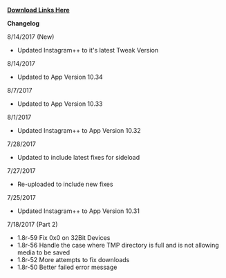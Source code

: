 **[Download Links Here](https://github.com/JMccormick264/InstagramPP/releases)**


**Changelog**

8/14/2017 (New)

 - Updated Instagram++ to it's latest Tweak Version

8/14/2017

- Updated to App Version 10.34

8/7/2017

 - Updated to App Version 10.33

8/1/2017

 - Updated Instagram++ to App Version 10.32

7/28/2017

 - Updated to include latest fixes for sideload

7/27/2017

 - Re-uploaded to include new fixes

7/25/2017

 - Updated Instagram++ to App Version 10.31


7/18/2017 (Part 2)

 - 1.8r-59 Fix 0x0 on 32Bit Devices
 - 1.8r-56 Handle the case where TMP directory is full and is not allowing media to be saved
 - 1.8r-52 More attempts to fix downloads
 - 1.8r-50 Better failed error message
